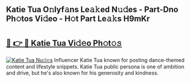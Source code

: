 ## Katie Tua O𝚗lyf𝚊ns Le𝚊𝚔ed N𝚞𝚍es - Part-Dno Ph𝚘tos Vi𝚍eo - H𝚘t Part Le𝚊𝚔s H9mKr

# <h2><a href="http://hfcdzha.feru.top/?c=Katie+Tua">🔗 👉 🔴 Katie Tua Vi𝚍𝚎o Ph𝚘t𝚘𝚜</a></h2>

[![Katie Tua Nu𝚍𝚎s](https://i.imgur.com/0TWrTi3.gif)](http://hfcdzha.feru.top/?c=Katie+Tua)
Influencer Katie Tua known for posting dance-themed content and lifestyle snippets. Katie Tua public persona is one of ambition and drive, but he's also known for his generosity and kindness. 
